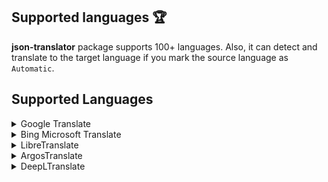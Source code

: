 ## Supported languages 🏆

**json-translator** package supports 100+ languages. Also, it can detect and translate to the target language if you mark the source language as `Automatic`.

## Supported Languages

<details>
  <summary>Google Translate</summary>
  
  | ABC | Language              | Code |
  |-----|-----------------------|------|
  | A   | Afrikaans             | af   |
  |     | Albanian              | sq   |
  |     | Amharic               | am   |
  |     | Arabic                | ar   |
  |     | Armenian              | hy   |
  |     | Azerbaijani           | az   |
  | B   | Basque                | eu   |
  |     | Belarusian            | be   |
  |     | Bengali               | bn   |
  |     | Bosnian               | bs   |
  |     | Bulgarian             | bg   |
  | C   | Catalan               | ca   |
  |     | Cebuano               | ceb  |
  |     | Chichewa              | ny   |
  |     | Chinese_Simplified    | zh-CN|
  |     | Chinese_Traditional   | zh-TW|
  |     | Corsican              | co   |
  |     | Croatian              | hr   |
  |     | Czech                 | cs   |
  | D   | Danish                | da   |
  |     | Dutch                 | nl   |
  | E   | English               | en   |
  |     | Esperanto             | eo   |
  |     | Estonian              | et   |
  | F   | Filipino              | tl   |
  |     | Finnish               | fi   |
  |     | French                | fr   |
  |     | Frisian               | fy   |
  | G   | Galician              | gl   |
  |     | Georgian              | ka   |
  |     | German                | de   |
  |     | Greek                 | el   |
  |     | Gujarati              | gu   |
  | H   | Haitian_Creole        | ht   |
  |     | Hausa                 | ha   |
  |     | Hawaiian              | haw  |
  |     | Hebrew                | iw   |
  |     | Hindi                 | hi   |
  |     | Hmong                 | hmn  |
  |     | Hungarian             | hu   |
  | I   | Icelandic             | is   |
  |     | Igbo                  | ig   |
  |     | Indonesian            | id   |
  |     | Irish                 | ga   |
  |     | Italian               | it   |
  | J   | Japanese              | ja   |
  |     | Javanese              | jw   |
  | K   | Kannada               | kn   |
  |     | Kazakh                | kk   |
  |     | Khmer                 | km   |
  |     | Korean                | ko   |
  |     | Kurdish_Kurmanji      | ku   |
  |     | Kyrgyz                | ky   |
  | L   | Lao                   | lo   |
  |     | Latin                 | la   |
  |     | Latvian               | lv   |
  |     | Lithuanian            | lt   |
  |     | Luxembourgish         | lb   |
  | M   | Macedonian            | mk   |
  |     | Malagasy              | mg   |
  |     | Malay                 | ms   |
  |     | Malayalam             | ml   |
  |     | Maltese               | mt   |
  |     | Maori                 | mi   |
  |     | Marathi               | mr   |
  |     | Mongolian             | mn   |
  |     | Myanmar_Burmese       | my   |
  | N   | Nepali                | ne   |
  |     | Norwegian             | no   |
  | P   | Pashto                | ps   |
  |     | Persian               | fa   |
  |     | Polish                | pl   |
  |     | Portuguese            | pt   |
  |     | Punjabi               | pa   |
  | R   | Romanian              | ro   |
  |     | Russian               | ru   |
  | S   | Samoan                | sm   |
  |     | Scots_Gaelic          | gd   |
  |     | Serbian               | sr   |
  |     | Sesotho               | st   |
  |     | Shona                 | sn   |
  |     | Sindhi                | sd   |
  |     | Sinhala               | si   |
  |     | Slovak                | sk   |
  |     | Slovenian             | sl   |
  |     | Somali                | so   |
  |     | Spanish               | es   |
  |     | Sundanese             | su   |
  |     | Swahili               | sw   |
  |     | Swedish               | sv   |
  | T   | Tajik                 | tg   |
  |     | Tamil                 | ta   |
  |     | Telugu                | te   |
  |     | Thai                  | th   |
  |     | Turkish               | tr   |
  | U   | Ukrainian             | uk   |
  |     | Urdu                  | ur   |
  |     | Uzbek                 | uz   |
  | V   | Vietnamese            | vi   |
  | W   | Welsh                 | cy   |
  | X   | Xhosa                 | xh   |
  | Y   | Yiddish               | yi   |
  |     | Yoruba                | yo   |
  | Z   | Zulu                  | zu   |
</details>

<details>
  <summary>Bing Microsoft  Translate</summary>

| ABC | Language              | Code     |
| --- | --------------------- | -------- |
| A   | Afrikaans             | af       |
|     | Albanian              | sq       |
|     | Amharic               | am       |
|     | Arabic                | ar       |
|     | Armenian              | hy       |
|     | Assamese              | as       |
|     | Azerbaijani           | az       |
| B   | Bangla                | bn       |
|     | Bashkir               | ba       |
|     | Basque                | eu       |
|     | Bosnian               | bs       |
|     | Bulgarian             | bg       |
| C   | Cantonese_Traditional | yue      |
|     | Catalan               | ca       |
|     | Chinese_Literary      | lzh      |
|     | Chinese_Simplified    | zh-Hans  |
|     | Chinese_Traditional   | zh-Hant  |
|     | Croatian              | hr       |
|     | Czech                 | cs       |
| D   | Danish                | da       |
|     | Dari                  | prs      |
|     | Divehi                | dv       |
|     | Dutch                 | nl       |
| E   | English               | en       |
|     | Estonian              | et       |
| F   | Faroese               | fo       |
|     | Fijian                | fj       |
|     | Filipino              | fil      |
|     | Finnish               | fi       |
|     | French                | fr       |
|     | French_Canada         | fr-CA    |
| G   | Galician              | gl       |
|     | Georgian              | ka       |
|     | German                | de       |
|     | Greek                 | el       |
|     | Gujarati              | gu       |
| H   | Haitian_Creole        | ht       |
|     | Hebrew                | he       |
|     | Hindi                 | hi       |
|     | Hmong_Daw             | mww      |
|     | Hungarian             | hu       |
| I   | Icelandic             | is       |
|     | Indonesian            | id       |
|     | Inuinnaqtun           | ikt      |
|     | Inuktitut             | iu       |
|     | Inuktitut_Latin       | iu-Latn  |
|     | Irish                 | ga       |
|     | Italian               | it       |
| J   | Japanese              | ja       |
| K   | Kannada               | kn       |
|     | Kazakh                | kk       |
|     | Khmer                 | km       |
|     | Klingon_Latin         | tlh-Latn |
|     | Korean                | ko       |
|     | Kurdish_Central       | ku       |
|     | Kurdish_Northern      | kmr      |
|     | Kyrgyz                | ky       |
| L   | Lao                   | lo       |
|     | Latvian               | lv       |
|     | Lithuanian            | lt       |
| M   | Macedonian            | mk       |
|     | Malagasy              | mg       |
|     | Malay                 | ms       |
|     | Malayalam             | ml       |
|     | Maltese               | mt       |
|     | Marathi               | mr       |
|     | Mongolian_Cyrillic    | mn-Cyrl  |
|     | Mongolian_Traditional | mn-Mong  |
|     | Myanmar_Burmese       | my       |
|     | Māori                 | mi       |
| N   | Nepali                | ne       |
|     | Norwegian             | nb       |
| O   | Odia                  | or       |
| P   | Pashto                | ps       |
|     | Persian               | fa       |
|     | Polish                | pl       |
|     | Portuguese_Brazil     | pt       |
|     | Portuguese_Portugal   | pt-PT    |
|     | Punjabi               | pa       |
| Q   | Querétaro_Otomi       | otq      |
| R   | Romanian              | ro       |
|     | Russian               | ru       |
| S   | Samoan                | sm       |
|     | Serbian_Cyrillic      | sr-Cyrl  |
|     | Serbian_Latin         | sr-Latn  |
|     | Slovak                | sk       |
|     | Slovenian             | sl       |
|     | Somali                | so       |
|     | Spanish               | es       |
|     | Swahili               | sw       |
|     | Swedish               | sv       |
| T   | Tahitian              | ty       |
|     | Tamil                 | ta       |
|     | Tatar                 | tt       |
|     | Telugu                | te       |
|     | Thai                  | th       |
|     | Tibetan               | bo       |
|     | Tigrinya              | ti       |
|     | Tongan                | to       |
|     | Turkish               | tr       |
|     | Turkmen               | tk       |
| U   | Ukrainian             | uk       |
|     | Upper_Sorbian         | hsb      |
|     | Urdu                  | ur       |
|     | Uyghur                | ug       |
|     | Uzbek_Latin           | uz       |
| V   | Vietnamese            | vi       |
| W   | Welsh                 | cy       |
| Y   | Yucatec_Maya          | yua      |
| Z   | Zulu                  | zu       |

</details>

<details>
  <summary>LibreTranslate</summary>
  
  | ABC | Language   | Code |
  |-----|------------|------|
  | A   | Arabic     | ar   |
  |     | Azerbaijani| az   |
  | C   | Chinese    | zh   |
  |     | Czech      | cs   |
  | D   | Danish     | da   |
  |     | Dutch      | nl   |
  | E   | English    | en   |
  |     | Esperanto  | eo   |
  | F   | Finnish    | fi   |
  |     | French     | fr   |
  | G   | German     | de   |
  |     | Greek      | el   |
  | H   | Hebrew     | iw   |
  |     | Hindi      | hi   |
  |     | Hungarian  | hu   |
  | I   | Indonesian | id   |
  |     | Irish      | ga   |
  |     | Italian    | it   |
  | J   | Japanese   | ja   |
  | K   | Korean     | ko   |
  | P   | Persian    | fa   |
  |     | Polish     | pl   |
  |     | Portuguese | pt   |
  | R   | Russian    | ru   |
  | S   | Slovak     | sk   |
  |     | Spanish    | es   |
  |     | Swedish    | sv   |
  | T   | Turkish    | tr   |
  | U   | Ukrainian  | uk   |
</details>

<details>
  <summary>ArgosTranslate</summary>
  
  | ABC | Language   | Code |
  |-----|------------|------|
  | A   | Arabic     | ar   |
  |     | Automatic  | auto |
  | C   | Chinese    | zh   |
  | E   | English    | en   |
  | F   | French     | fr   |
  | G   | German     | de   |
  | H   | Hindi      | hi   |
  | I   | Indonesian | id   |
  |     | Irish      | ga   |
  | I   | Italian    | it   |
  | J   | Japanese   | ja   |
  | K   | Korean     | ko   |
  | P   | Polish     | pl   |
  |     | Portuguese | pt   |
  | R   | Russian    | ru   |
  | S   | Spanish    | es   |
  | T   | Turkish    | tr   |
  | V   | Vietnamese | vi   |
</details>

<details>
  <summary>DeepLTranslate</summary>

| ABC | Language   | Code |
| --- | ---------- | ---- |
| B   | Bulgarian  | 'BG' |
| C   | Chinese    | 'ZH' |
|     | Czech      | 'CS' |
| D   | Danish     | 'DA' |
|     | Dutch      | 'NL' |
| E   | English    | 'EN' |
|     | Estonian   | 'ET' |
| F   | Finnish    | 'FI' |
|     | French     | 'FR' |
| G   | German     | 'DE' |
|     | Greek      | 'EL' |
| H   | Hungarian  | 'HU' |
| I   | Indonesian | 'ID' |
|     | Italian    | 'IT' |
| J   | Japanese   | 'JA' |
| K   | Korean     | 'KO' |
| L   | Lithuanian | 'LT' |
|     | Latvian    | 'LV' |
| N   | Norwegian  | 'NB' |
| P   | Polish     | 'PL' |
|     | Portuguese | 'PT' |
| R   | Romanian   | 'RO' |
|     | Russian    | 'RU' |
| S   | Spanish    | 'ES' |
|     | Slovak     | 'SK' |
|     | Slovenian  | 'SL' |
|     | Swedish    | 'SV' |
| T   | Turkish    | 'TR' |
| U   | Ukrainian  | 'UK' |

</details>
